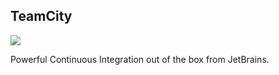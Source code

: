 ## TeamCity

![]({{site.baseurl}}/images/teamcity.png)

Powerful Continuous Integration out of the box from JetBrains.


